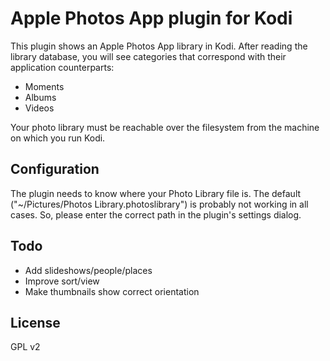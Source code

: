 # Apple Photos App plugin for Kodi

This plugin shows an Apple Photos App library in Kodi.  After reading the library database, you will see categories that correspond with their application counterparts:

* Moments
* Albums
* Videos

Your photo library must be reachable over the filesystem from the machine on which you run Kodi.

## Configuration
The plugin needs to know where your Photo Library file is.  The default ("~/Pictures/Photos Library.photoslibrary") is probably not working in all cases. So, please enter the correct path in the plugin's settings dialog.

## Todo
* Add slideshows/people/places
* Improve sort/view
* Make thumbnails show correct orientation

## License
GPL v2

